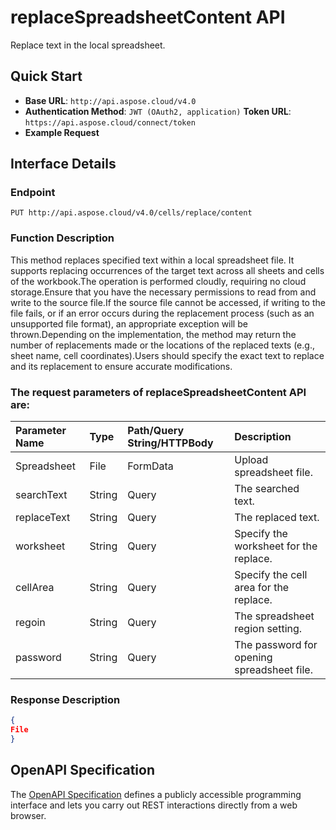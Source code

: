 # **replaceSpreadsheetContent API**

Replace text in the local spreadsheet. 

## **Quick Start**

- **Base URL**: `http://api.aspose.cloud/v4.0`
- **Authentication Method**: `JWT (OAuth2, application)`  **Token URL**: `https://api.aspose.cloud/connect/token`
- **Example Request** 
<script src="https://gist.github.com/aspose-cells-cloud-gists/8a5b324fdf3e574dbd747c1a1e24b05d.js?file=Example30_ReplaceTextInLocalFile.cs"></script>

## **Interface Details**

### **Endpoint** 

```
PUT http://api.aspose.cloud/v4.0/cells/replace/content
```

### **Function Description**
This method replaces specified text within a local spreadsheet file. It supports replacing occurrences of the target text across all sheets and cells of the workbook.The operation is performed cloudly, requiring no cloud storage.Ensure that you have the necessary permissions to read from and write to the source file.If the source file cannot be accessed, if writing to the file fails, or if an error occurs during the replacement process (such as an unsupported file format), an appropriate exception will be thrown.Depending on the implementation, the method may return the number of replacements made or the locations of the replaced texts (e.g., sheet name, cell coordinates).Users should specify the exact text to replace and its replacement to ensure accurate modifications.

### The request parameters of **replaceSpreadsheetContent** API are: 

| Parameter Name | Type | Path/Query String/HTTPBody | Description | 
| :- | :- | :- |:- | 
|Spreadsheet|File|FormData|Upload spreadsheet file.|
|searchText|String|Query|The searched text.|
|replaceText|String|Query|The replaced text.|
|worksheet|String|Query|Specify the worksheet for the replace.|
|cellArea|String|Query|Specify the cell area for the replace.|
|regoin|String|Query|The spreadsheet region setting.|
|password|String|Query|The password for opening spreadsheet file.|


### **Response Description**
```json
{
File
}
```

## OpenAPI Specification

The [OpenAPI Specification](https://reference.aspose.cloud/cells/#/SearchControllor/ReplaceSpreadsheetContent) defines a publicly accessible programming interface and lets you carry out REST interactions directly from a web browser.

